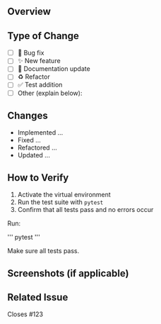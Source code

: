 ## Overview

<!-- What does this PR do? Why is it needed? -->

## Type of Change

<!-- Please uncomment the one that applies -->

- [ ] 🐞 Bug fix
- [ ] ✨ New feature
- [ ] 📝 Documentation update
- [ ] ♻️ Refactor
- [ ] ✅ Test addition
- [ ] Other (explain below):

## Changes

<!-- Summarize the main changes clearly -->

- Implemented ...
- Fixed ...
- Refactored ...
- Updated ...

## How to Verify

<!-- Steps to manually verify the changes -->

1. Activate the virtual environment
2. Run the test suite with `pytest`
3. Confirm that all tests pass and no errors occur

Run:

'''
pytest
'''

Make sure all tests pass.

## Screenshots (if applicable)

<!-- Paste screenshots here if UI is affected -->

## Related Issue

<!-- Link related issues (use Closes, Fixes, or See) -->

Closes #123
